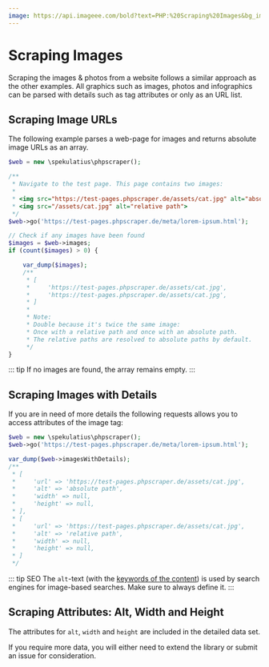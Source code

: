 ```yaml
---
image: https://api.imageee.com/bold?text=PHP:%20Scraping%20Images&bg_image=https://images.unsplash.com/photo-1542762933-ab3502717ce7
---
```


# Scraping Images

Scraping the images &amp; photos from a website follows a similar approach as the other examples. All graphics such as images, photos and infographics can be parsed with details such as tag attributes or only as an URL list.


## Scraping Image URLs

The following example parses a web-page for images and returns absolute image URLs as an array.

```PHP
$web = new \spekulatius\phpscraper();

/**
 * Navigate to the test page. This page contains two images:
 *
 * <img src="https://test-pages.phpscraper.de/assets/cat.jpg" alt="absolute path">
 * <img src="/assets/cat.jpg" alt="relative path">
 */
$web->go('https://test-pages.phpscraper.de/meta/lorem-ipsum.html');

// Check if any images have been found
$images = $web->images;
if (count($images) > 0) {

    var_dump($images);
    /**
     * [
     *     'https://test-pages.phpscraper.de/assets/cat.jpg',
     *     'https://test-pages.phpscraper.de/assets/cat.jpg',
     * ]
     *
     * Note:
     * Double because it's twice the same image:
     * Once with a relative path and once with an absolute path.
     * The relative paths are resolved to absolute paths by default.
     */
}
```

::: tip
If no images are found, the array remains empty.
:::


## Scraping Images with Details

If you are in need of more details the following requests allows you to access attributes of the image tag:

```PHP
$web = new \spekulatius\phpscraper();
$web->go('https://test-pages.phpscraper.de/meta/lorem-ipsum.html');

var_dump($web->imagesWithDetails);
/**
 * [
 *     'url' => 'https://test-pages.phpscraper.de/assets/cat.jpg',
 *     'alt' => 'absolute path',
 *     'width' => null,
 *     'height' => null,
 * ],
 * [
 *     'url' => 'https://test-pages.phpscraper.de/assets/cat.jpg',
 *     'alt' => 'relative path',
 *     'width' => null,
 *     'height' => null,
 * ]
 */
```

::: tip SEO
The `alt`-text (with the [keywords of the content](/examples/extract-keywords)) is used by search engines for image-based searches. Make sure to always define it.
:::


## Scraping Attributes: Alt, Width and Height

The attributes for `alt`, `width` and `height` are included in the detailed data set.

If you require more data, you will either need to extend the library or submit an issue for consideration.
